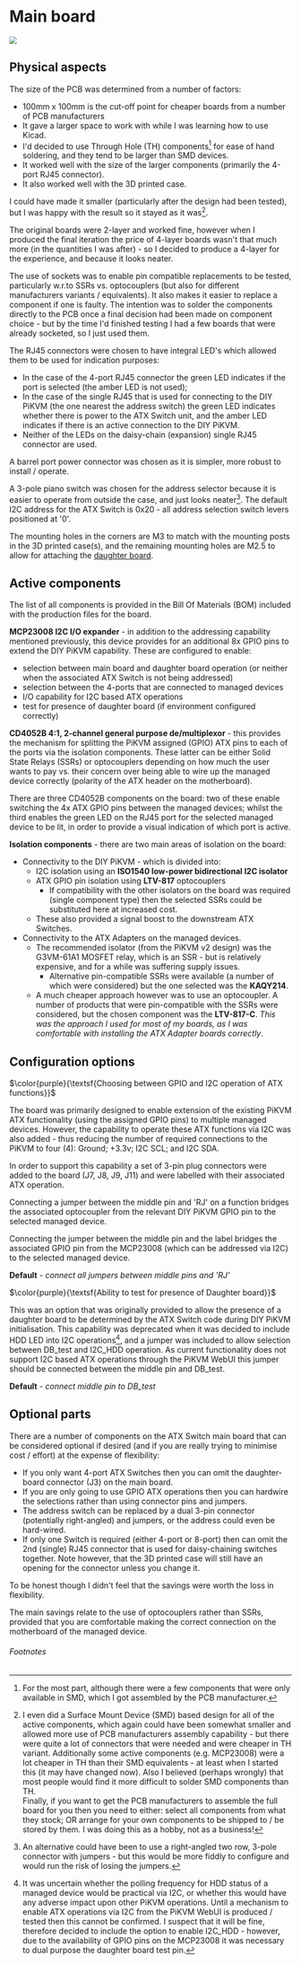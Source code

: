 # Main board

<img src="./Images/Main_board_TH_socket_v1.png" style="zoom:80%;" />

## Physical aspects

The size of the PCB was determined from a number of factors:

- 100mm x 100mm is the cut-off point for cheaper boards from a number of PCB manufacturers
- It gave a larger space to work with while I was learning how to use Kicad.
- I'd decided to use Through Hole (TH) components[^1] for ease of hand soldering, and they tend to be larger than SMD devices.
- It worked well with the size of the larger components (primarily the 4-port RJ45 connector).
- It also worked well with the 3D printed case.

I could have made it smaller (particularly after the design had been tested), but I was happy with the result so it stayed as it was[^2].

The original boards were 2-layer and worked fine, however when I produced the final iteration the price of 4-layer boards wasn't that much more (in the quantities I was after) - so I decided to produce a 4-layer for the experience, and because it looks neater.

The use of sockets was to enable pin compatible replacements to be tested, particularly w.r.to SSRs vs. optocouplers (but also for different manufacturers variants / equivalents). It also makes it easier to replace a component if one is faulty. The intention was to solder the components directly to the PCB once a final decision had been made on component choice - but by the time I'd finished testing I had a few boards that were already socketed, so I just used them.

The RJ45 connectors were chosen to have integral LED's which allowed them to be used for indication purposes:

- In the case of the 4-port RJ45 connector the green LED indicates if the port is selected (the amber LED is not used);
- In the case of the single RJ45 that is used for connecting to the DIY PiKVM (the one nearest the address switch) the green LED indicates whether there is power to the ATX Switch unit, and the amber LED indicates if there is an active connection to the DIY PiKVM.
- Neither of the LEDs on the daisy-chain (expansion) single RJ45 connector are used.

A barrel port power connector was chosen as it is simpler, more robust to install / operate.

A 3-pole piano switch was chosen for the address selector because it is easier to operate from outside the case, and just looks neater[^3]. The default I2C address for the ATX Switch is 0x20 - all address selection switch levers positioned at '0'.

The mounting holes in the corners are M3 to match with the mounting posts in the 3D printed case(s), and the remaining mounting holes are M2.5 to allow for attaching the [daughter board](../Daughter_board/README.md).



## Active components

The list of all components is provided in the Bill Of Materials (BOM) included with the production files for the board. 

**MCP23008 I2C I/O expander** - in addition to the addressing capability mentioned previously, this device provides for an additional 8x GPIO pins to extend the DIY PiKVM capability. These are configured to enable:

- selection between main board and daughter board operation (or neither when the associated ATX Switch is not being addressed)
- selection between the 4-ports that are connected to managed devices
- I/O capability for I2C based ATX operations
- test for presence of daughter board (if environment configured correctly)

**CD4052B 4:1, 2-channel general purpose de/multiplexor** - this provides the mechanism for splitting the PiKVM assigned (GPIO) ATX pins to each of the ports via the isolation components. These latter can be either Solid State Relays (SSRs) or optocouplers depending on how much the user wants to pay vs. their concern over being able to wire up the managed device correctly (polarity of the ATX header on the motherboard).

There are three CD4052B components on the board: two of these enable switching the 4x ATX GPIO pins between the managed devices; whilst the third enables the green LED on the RJ45 port for the selected managed device to be lit, in order to provide a visual indication of which port is active.

**Isolation components** - there are two main areas of isolation on the board: 

- Connectivity to the DIY PiKVM - which is divided into:
  - I2C isolation using an **ISO1540 low-power bidirectional I2C isolator**
  - ATX GPIO pin isolation using **LTV-817** optocouplers
    - If compatibility with the other isolators on the board was required (single component type) then the selected SSRs could be substituted here at increased cost.
  - These also provided a signal boost to the downstream ATX Switches.
- Connectivity to the ATX Adapters on the managed devices.
  - The recommended isolator (from the PiKVM v2 design) was the G3VM-61A1 MOSFET relay, which is an SSR - but is relatively expensive, and for a while was suffering supply issues.
    - Alternative pin-compatible SSRs were available (a number of which were considered) but the one selected was the **KAQY214**.
  - A much cheaper approach however was to use an optocoupler. A number of products that were pin-compatible with the SSRs were considered, but the chosen component was the **LTV-817-C**. *This was the approach I used for most of my boards, as I was comfortable with installing the ATX Adapter boards correctly*.



## Configuration options


$\color{purple}{\textsf{Choosing between GPIO and I2C operation of ATX functions}}$

The board was primarily designed to enable extension of the existing PiKVM ATX functionality (using the assigned GPIO pins) to multiple managed devices. However, the capability to operate these ATX functions via I2C was also added - thus reducing the number of required connections to the PiKVM to four (4): Ground; +3.3v; I2C SCL; and I2C SDA.

In order to support this capability a set of 3-pin plug connectors were added to the  board (J7, J8, J9, J11) and were labelled with their associated ATX operation.

Connecting a jumper between the middle pin and 'RJ' on a function bridges the associated optocoupler from the relevant DIY PiKVM GPIO pin to the selected managed device.

Connecting the jumper between the middle pin and the label bridges the associated GPIO pin from the MCP23008 (which can be addressed via I2C) to the selected managed device.

**Default** - *connect all jumpers between middle pins and 'RJ'*

$\color{purple}{\textsf{Ability to test for presence of Daughter board}}$

This was an option that was originally provided to allow the presence of a daughter board to be determined by the ATX Switch code during DIY PiKVM initialisation. This capability was deprecated when it was decided to include HDD LED into I2C operations[^4], and a jumper was included to allow selection between DB_test and I2C_HDD operation. As current functionality does not support I2C based ATX operations through the PiKVM WebUI this jumper should be connected between the middle pin and DB_test.

**Default** - *connect middle pin to DB_test*



## Optional parts

There are a number of components on the ATX Switch main board that can be considered optional if desired (and if you are really trying to minimise cost / effort) at the expense of flexibility:

- If you only want 4-port ATX Switches then you can omit the daughter-board connector (J3) on the main board.
- If you are only going to use GPIO ATX operations then you can hardwire the selections rather than using connector pins and jumpers.
- The address switch can be replaced by a dual 3-pin connector (potentially right-angled) and jumpers, or the address could even be hard-wired.
- If only one Switch is required (either 4-port or 8-port) then can omit the 2nd (single) RJ45 connector that is used for daisy-chaining switches together. Note however, that the 3D printed case will still have an opening for the connector unless you change it.

To be honest though I didn't feel that the savings were worth the loss in flexibility.

The main savings relate to the use of optocouplers rather than SSRs, provided that you are comfortable making the correct connection on the motherboard of the managed device. 



###### Footnotes

[^1]: For the most part, although there were a few components that were only available in SMD, which I got assembled by the PCB manufacturer.
[^2]: I even did a Surface Mount Device (SMD) based design for all of the active components, which again could have been somewhat smaller and allowed more use of PCB manufacturers assembly capability - but there were quite a lot of connectors that were needed and were cheaper in TH variant. Additionally some active components (e.g. MCP23008) were a lot cheaper in TH than their SMD equivalents - at least when I started this (it may have changed now). Also I believed (perhaps wrongly) that most people would find it more difficult to solder SMD components than TH. <br> Finally, if you want to get the PCB manufacturers to assemble the full board for you then you need to either: select all components from what they stock; OR arrange for your own components to be shipped to / be stored by them. I was doing this as a hobby, not as a business!
[^3]: An alternative could have been to use a right-angled two row, 3-pole connector with jumpers - but this would be more fiddly to configure and would run the risk of losing the jumpers.
[^4]: It was uncertain whether the polling frequency for HDD status of a managed device would be practical via I2C, or whether this would have any adverse impact upon other PiKVM operations. Until a mechanism to enable ATX operations via I2C from the PiKVM WebUI is produced / tested then this cannot be confirmed. I suspect that it will be fine, therefore decided to include the option to enable I2C_HDD - however, due to the availability of GPIO pins on the MCP23008 it was necessary to dual purpose the daughter board test pin.

